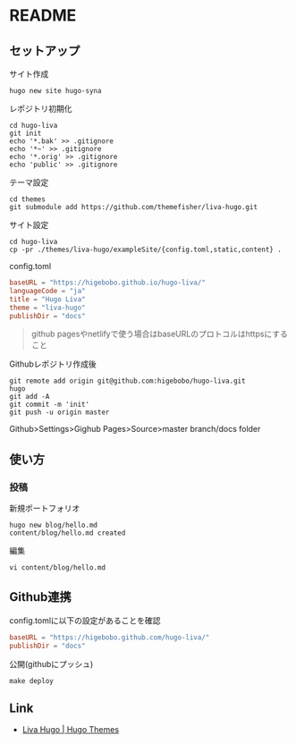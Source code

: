 # README

## セットアップ

サイト作成

```shell
hugo new site hugo-syna
```

レポジトリ初期化

```shell
cd hugo-liva
git init
echo '*.bak' >> .gitignore
echo '*~' >> .gitignore
echo '*.orig' >> .gitignore
echo 'public' >> .gitignore
```

テーマ設定

```shell
cd themes 
git submodule add https://github.com/themefisher/liva-hugo.git
```

サイト設定

```shell
cd hugo-liva
cp -pr ./themes/liva-hugo/exampleSite/{config.toml,static,content} .
```

config.toml

```toml
baseURL = "https://higebobo.github.io/hugo-liva/"
languageCode = "ja"
title = "Hugo Liva"
theme = "liva-hugo"
publishDir = "docs"
```

> github pagesやnetlifyで使う場合はbaseURLのプロトコルはhttpsにすること

Githubレポジトリ作成後

```shell
git remote add origin git@github.com:higebobo/hugo-liva.git
hugo
git add -A
git commit -m 'init'
git push -u origin master
```

Github>Settings>Gighub Pages>Source>master branch/docs folder

## 使い方

### 投稿

新規ポートフォリオ

```shell
hugo new blog/hello.md
content/blog/hello.md created
```

編集

```shell
vi content/blog/hello.md
```

## Github連携

config.tomlに以下の設定があることを確認

```toml
baseURL = "https://higebobo.github.com/hugo-liva/"
publishDir = "docs"
```

公開(githubにプッシュ)

```shell
make deploy
```

## Link

* [Liva Hugo \| Hugo Themes](https://themes.gohugo.io/liva-hugo/)
